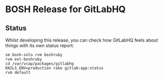 # BOSH Release for GitLabHQ



## Status

Whilst developing this release, you can check how GitLabHQ feels about things with its own status report:

```
sm bosh-solo rvm boshruby
rvm ext-boshruby
cd /var/vcap/packages/gitlabhq
RAILS_ENV=production rake gitlab:app:status
rvm default
```